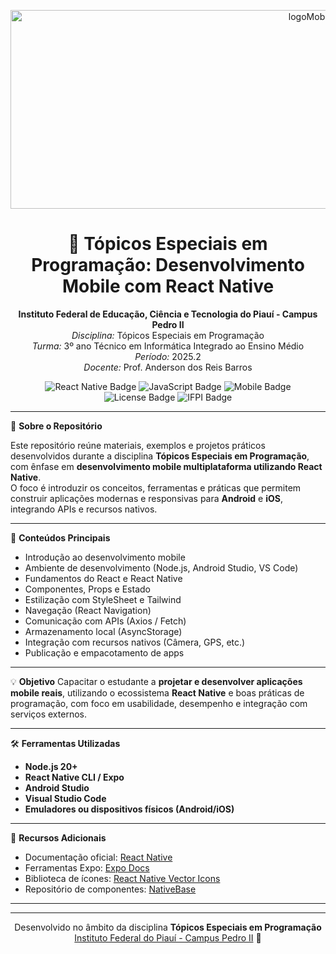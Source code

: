 <p align="center">
  <img width="947" height="318" alt="logoMobile" src="https://github.com/user-attachments/assets/e78fb50a-5a35-4a65-a2ab-6f7a9f0ee065" />

</p>

<h1 align="center">📱 Tópicos Especiais em Programação: Desenvolvimento Mobile com React Native</h1>

<p align="center">
  <strong>Instituto Federal de Educação, Ciência e Tecnologia do Piauí - Campus Pedro II</strong><br>
  <em>Disciplina:</em> Tópicos Especiais em Programação<br>
  <em>Turma:</em> 3º ano Técnico em Informática Integrado ao Ensino Médio<br>
  <em>Período:</em> 2025.2<br>
  <em>Docente:</em> Prof. Anderson dos Reis Barros
</p>

<p align="center">
  <img src="https://img.shields.io/badge/React_Native-0.75-blue?logo=react&logoColor=white" alt="React Native Badge">
  <img src="https://img.shields.io/badge/JavaScript-ES2023-yellow?logo=javascript&logoColor=white" alt="JavaScript Badge">
  <img src="https://img.shields.io/badge/Plataforma-Mobile-success?logo=android&logoColor=white" alt="Mobile Badge">
  <img src="https://img.shields.io/badge/Licença-MIT-green?logo=open-source-initiative&logoColor=white" alt="License Badge">
  <img src="https://img.shields.io/badge/Instituição-IFPI-success?logo=academia&logoColor=white" alt="IFPI Badge">
</p>

---

📘 **Sobre o Repositório**

Este repositório reúne materiais, exemplos e projetos práticos desenvolvidos durante a disciplina **Tópicos Especiais em Programação**, com ênfase em **desenvolvimento mobile multiplataforma utilizando React Native**.  
O foco é introduzir os conceitos, ferramentas e práticas que permitem construir aplicações modernas e responsivas para **Android** e **iOS**, integrando APIs e recursos nativos.

---

🧩 **Conteúdos Principais**
- Introdução ao desenvolvimento mobile  
- Ambiente de desenvolvimento (Node.js, Android Studio, VS Code)  
- Fundamentos do React e React Native  
- Componentes, Props e Estado  
- Estilização com StyleSheet e Tailwind  
- Navegação (React Navigation)  
- Comunicação com APIs (Axios / Fetch)  
- Armazenamento local (AsyncStorage)  
- Integração com recursos nativos (Câmera, GPS, etc.)  
- Publicação e empacotamento de apps  

---

💡 **Objetivo**
Capacitar o estudante a **projetar e desenvolver aplicações mobile reais**, utilizando o ecossistema **React Native** e boas práticas de programação, com foco em usabilidade, desempenho e integração com serviços externos.

---

🛠️ **Ferramentas Utilizadas**
- **Node.js 20+**
- **React Native CLI / Expo**
- **Android Studio**
- **Visual Studio Code**
- **Emuladores ou dispositivos físicos (Android/iOS)**

---

📎 **Recursos Adicionais**
- Documentação oficial: [React Native](https://reactnative.dev/)  
- Ferramentas Expo: [Expo Docs](https://docs.expo.dev/)  
- Biblioteca de ícones: [React Native Vector Icons](https://oblador.github.io/react-native-vector-icons/)  
- Repositório de componentes: [NativeBase](https://nativebase.io/)  

---

<footer align="center">
  <hr>
  <p>
    Desenvolvido no âmbito da disciplina <strong>Tópicos Especiais em Programação</strong> <br>
    <a href="https://www.ifpi.edu.br/pedroii" target="_blank">Instituto Federal do Piauí - Campus Pedro II</a> 📱
  </p>
</footer>
